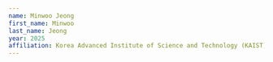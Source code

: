 ```yaml
---
name: Minwoo Jeong
first_name: Minwoo
last_name: Jeong
year: 2025
affiliation: Korea Advanced Institute of Science and Technology (KAIST)
---
```

